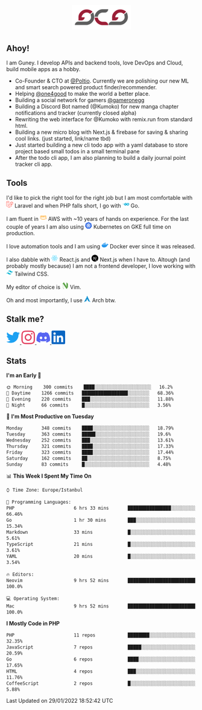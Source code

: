 <h1 align="center">
  <img src="https://raw.githubusercontent.com/gcg/gcg/master/gcg.png" alt="Guney Can Gokoglu" />
</h1>

## Ahoy!

I am Guney. I develop APIs and backend tools, love DevOps and Cloud, build mobile apps as a hobby.

- Co-Founder & CTO at [@Poltio](https://www.poltio.com). Currently we are polishing our new ML and smart search powered product finder/recommender.
- Helping [@one4good](https://one4good.com) to make the world a better place.
- Building a social network for gamers [@gameronegg](https://g1.gg)
- Building a Discord Bot named (@Kumoko) for new manga chapter notifications and tracker (currently closed alpha)
- Rewriting the web interface for @Kumoko with remix.run from standard html.
- Building a new micro blog with Next.js & firebase for saving & sharing cool links. (just started, link/name tbd)
- Just started building a new cli todo app with a yaml database to store project based small todos in a small terminal pane
- After the todo cli app, I am also planning to build a daily journal point tracker cli app.


## Tools

I'd like to pick the right tool for the right job but I am most comfortable with  <img src="https://raw.githubusercontent.com/gcg/gcg/master/assets/laravel.svg" alt="Laravel PHP" width="18" height="18" /> Laravel and when PHP falls short, I go with <img src="https://raw.githubusercontent.com/gcg/gcg/master/assets/go.svg" alt="Go" width="18" height="18" /> Go.

I am fluent in <img src="https://raw.githubusercontent.com/gcg/gcg/master/assets/amazonaws.svg" alt="AWS" width="18" height="18" /> AWS with ~10 years of hands on experience. For the last couple of years I am also using <img src="https://raw.githubusercontent.com/gcg/gcg/master/assets/kubernetes.svg" alt="GKE" height="18" width="18" /> Kubernetes on GKE full time on production.

I love automation tools and I am using <img src="https://raw.githubusercontent.com/gcg/gcg/master/assets/docker.svg" alt="Docker" width="18" height="18" /> Docker ever since it was released.

I also dabble with <img src="https://raw.githubusercontent.com/gcg/gcg/master/assets/react.svg" alt="React.js" width="18" height="18" /> React.js and <img src="https://raw.githubusercontent.com/gcg/gcg/master/assets/nextdotjs.svg" alt="Next.js" width="18" height="18" /> Next.js when I have to.
Altough (and probably mostly because) I am not a frontend developer, I love working with <img src="https://raw.githubusercontent.com/gcg/gcg/master/assets/tailwindcss.svg" alt="Tailwind CSS" width="18" height="18" /> Tailwind CSS.

My editor of choice is <img src="https://raw.githubusercontent.com/gcg/gcg/master/assets/neovim.svg" alt="NeoVim" width="18" height="18" /> Vim.

Oh and most importantly, I use <img src="https://raw.githubusercontent.com/gcg/gcg/master/assets/archlinux.svg" alt="Arch Linux" width="18" height="18" /> Arch btw.


## Stalk me?

<a href="https://twitter.com/gcg" target="_blank" >
    <img src="https://raw.githubusercontent.com/gcg/gcg/master/assets/twitter.svg" width="36" height="36" alt="@gcg" />
</a>

<a href="https://instagram.com/gcg" target="_blank">
    <img src="https://raw.githubusercontent.com/gcg/gcg/master/assets/instagram.svg" alt="@gcg" width="36" height="36" />
</a>

<a href="https://discord.gg/SMcJHkX4r7" target="_blank">
    <img src="https://raw.githubusercontent.com/gcg/gcg/master/assets/discord.svg" alt="gcg#3057" width="36" height="36" />
</a>

<a href="https://www.linkedin.com/in/guneycan/" target="_blank">
    <img src="https://raw.githubusercontent.com/gcg/gcg/master/assets/linkedin.svg" alt="LinkedIn" width="36" height="36" />
</a>

## Stats

<!--START_SECTION:waka-->
**I'm an Early 🐤** 

```text
🌞 Morning    300 commits    ████░░░░░░░░░░░░░░░░░░░░░   16.2% 
🌆 Daytime    1266 commits   █████████████████░░░░░░░░   68.36% 
🌃 Evening    220 commits    ███░░░░░░░░░░░░░░░░░░░░░░   11.88% 
🌙 Night      66 commits     █░░░░░░░░░░░░░░░░░░░░░░░░   3.56%

```
📅 **I'm Most Productive on Tuesday** 

```text
Monday       348 commits    ████░░░░░░░░░░░░░░░░░░░░░   18.79% 
Tuesday      363 commits    █████░░░░░░░░░░░░░░░░░░░░   19.6% 
Wednesday    252 commits    ███░░░░░░░░░░░░░░░░░░░░░░   13.61% 
Thursday     321 commits    ████░░░░░░░░░░░░░░░░░░░░░   17.33% 
Friday       323 commits    ████░░░░░░░░░░░░░░░░░░░░░   17.44% 
Saturday     162 commits    ██░░░░░░░░░░░░░░░░░░░░░░░   8.75% 
Sunday       83 commits     █░░░░░░░░░░░░░░░░░░░░░░░░   4.48%

```


📊 **This Week I Spent My Time On** 

```text
⌚︎ Time Zone: Europe/Istanbul

💬 Programming Languages: 
PHP                      6 hrs 33 mins       ████████████████░░░░░░░░░   66.46% 
Go                       1 hr 30 mins        ███░░░░░░░░░░░░░░░░░░░░░░   15.34% 
Markdown                 33 mins             █░░░░░░░░░░░░░░░░░░░░░░░░   5.61% 
TypeScript               21 mins             █░░░░░░░░░░░░░░░░░░░░░░░░   3.61% 
YAML                     20 mins             █░░░░░░░░░░░░░░░░░░░░░░░░   3.54%

🔥 Editors: 
Neovim                   9 hrs 52 mins       █████████████████████████   100.0%

💻 Operating System: 
Mac                      9 hrs 52 mins       █████████████████████████   100.0%

```

**I Mostly Code in PHP** 

```text
PHP                      11 repos            ████████░░░░░░░░░░░░░░░░░   32.35% 
JavaScript               7 repos             █████░░░░░░░░░░░░░░░░░░░░   20.59% 
Go                       6 repos             ████░░░░░░░░░░░░░░░░░░░░░   17.65% 
HTML                     4 repos             ███░░░░░░░░░░░░░░░░░░░░░░   11.76% 
CoffeeScript             2 repos             █░░░░░░░░░░░░░░░░░░░░░░░░   5.88%

```



 Last Updated on 29/01/2022 18:52:42 UTC
<!--END_SECTION:waka-->

